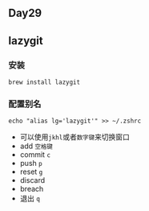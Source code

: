 ## Day29

## lazygit 

### 安装
`brew install lazygit`

### 配置别名
`echo "alias lg='lazygit'" >> ~/.zshrc`

* 可以使用`jkhl`或者`数字键`来切换窗口
* add `空格键` 
* commit `c`
* push `p`
* reset `g`
* discard
* breach
* 退出 `q`